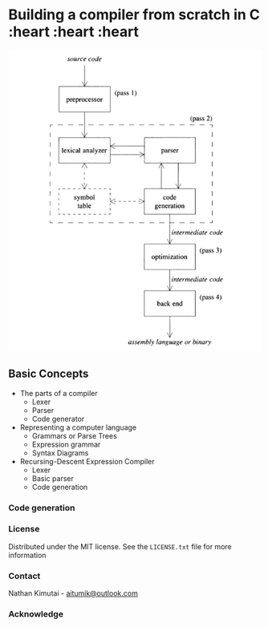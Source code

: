 # Building a compiler from scratch in C :heart :heart :heart

![Compiler Structure](/images/compiler.png)

## Basic Concepts
* The parts of a compiler
  * Lexer
  * Parser
  * Code generator
* Representing a computer language
  * Grammars or Parse Trees
  * Expression grammar
  * Syntax Diagrams
* Recursing-Descent Expression Compiler
  * Lexer
  * Basic parser
  * Code generation

### Code generation

### License
Distributed under the MIT license. See the `LICENSE.txt` file for more
information

### Contact
Nathan Kimutai - aitumik@outlook.com


### Acknowledge


